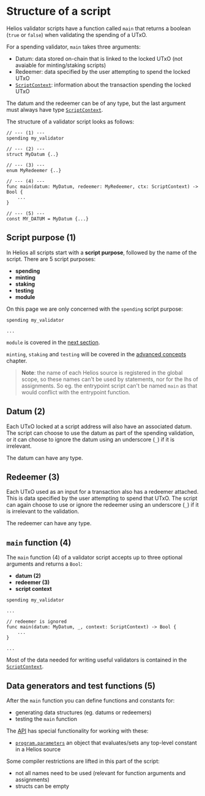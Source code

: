 # Structure of a script

Helios validator scripts have a function called `main` that returns a boolean (`true`  or `false`) when validating the spending of a UTxO. 

For a spending validator, `main` takes three arguments:

- Datum: data stored on-chain that is linked to the locked UTxO (not avaiable for minting/staking scripts)
- Redeemer: data specified by the user attempting to spend the locked UTxO
- [`ScriptContext`](./builtins/scriptcontext.md): information about the transaction spending the locked UTxO

The datum and the redeemer can be of any type, but the last argument must always have type [`ScriptContext`](./builtins/scriptcontext.md).

The structure of a validator script looks as follows:

```helios
// --- (1) ---
spending my_validator       

// --- (2) ---
struct MyDatum {..}           

// --- (3) ---
enum MyRedeemer {..}          
                            
// --- (4) ---
func main(datum: MyDatum, redeemer: MyRedeemer, ctx: ScriptContext) -> Bool {
    ...                  
}

// --- (5) ---
const MY_DATUM = MyDatum {...}
```

## Script purpose (1)

In Helios all scripts start with a  **script purpose**, followed by the name of the script. There are 5 script purposes:
  - **spending**
  - **minting**
  - **staking**
  - **testing**
  - **module**

On this page we are only concerned with the `spending` script purpose:

```helios
spending my_validator

...
```

`module` is covered in the [next section](./modules.md).

`minting`, `staking` and `testing` will be covered in the [advanced concepts](./advanced-concepts/index.md) chapter.

> **Note**: the name of each Helios source is registered in the global scope, so these names can't be used by statements, nor for the lhs of assignments. So eg. the entrypoint script can't be named `main` as that would conflict with the entrypoint function.

## Datum (2)

Each UTxO locked at a script address will also have an associated datum. The script can choose to use the datum as part of the spending validation, or it can choose to ignore the datum using an underscore (`_`) if it is irrelevant.

The datum can have any type.

## Redeemer (3)

Each UTxO used as an input for a transaction also has a redeemer attached. This is data specified by the user attempting to spend that UTxO. The script can again choose to use or ignore the redeemer using an underscore (`_`) if it is irrelevant to the validation.

The redeemer can have any type.

## `main` function (4)

The `main` function (4) of a validator script accepts up to three optional arguments and returns a `Bool`:
  - **datum (2)**
  - **redeemer (3)**
  - **script context**

```helios
spending my_validator

...

// redeemer is ignored
func main(datum: MyDatum, _, context: ScriptContext) -> Bool {
    ...
}

...
```

Most of the data needed for writing useful validators is contained in the [`ScriptContext`](./builtins/scriptcontext.md).

## Data generators and test functions (5)

After the `main` function you can define functions and constants for:
* generating data structures (eg. datums or redeemers)
* testing the `main` function

The [API](../api/index.md) has special functionality for working with these:
* [`program.parameters`](../api/reference/program.md#parameters) an object that evaluates/sets any top-level constant in a Helios source

Some compiler restrictions are lifted in this part of the script:
  * not all names need to be used (relevant for function arguments and assignments)
  * structs can be empty
